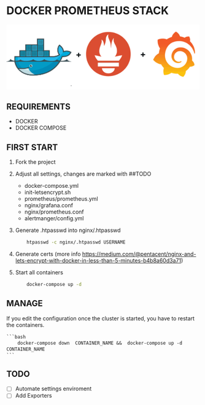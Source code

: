 # DOCKER PROMETHEUS STACK

![alt text](/docs/Docker-Prometheus-Grafana.png)

## REQUIREMENTS
 - DOCKER
 - DOCKER COMPOSE

## FIRST START

1. Fork the project

2. Adjust all settings, changes are marked with ##TODO
    * docker-compose.yml
    * init-letsencrypt.sh
    * prometheus/prometheus.yml
    * nginx/grafana.conf
    * nginx/prometheus.conf
    * alertmanger/config.yml

3. Generate .htpasswd into nginx/.htpasswd
    ```bash
        htpasswd -c nginx/.htpasswd USERNAME
    ```

4. Generate certs  (more info https://medium.com/@pentacent/nginx-and-lets-encrypt-with-docker-in-less-than-5-minutes-b4b8a60d3a71)

5. Start all containers
    ```bash
        docker-compose up -d
    ```

## MANAGE

If you edit the configuration once the cluster is started, you have to restart the containers.

    ```bash
        docker-compose down  CONTAINER_NAME &&  docker-compose up -d CONTAINER_NAME
    ```

## TODO
- [ ] Automate settings enviroment
- [ ] Add Exporters
